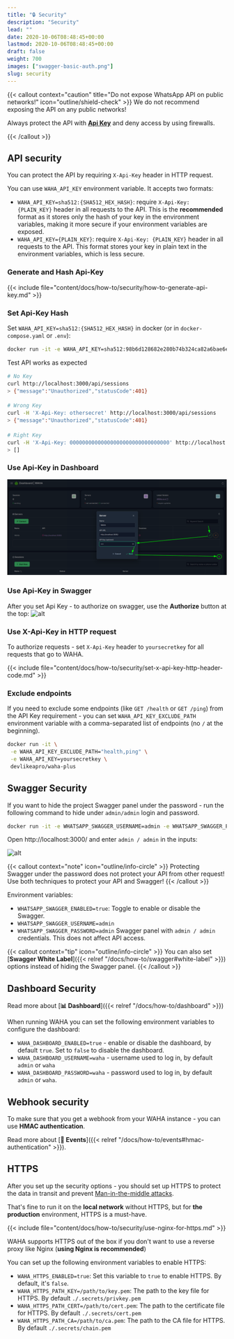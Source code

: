 ```yaml
---
title: "🔒 Security"
description: "Security"
lead: ""
date: 2020-10-06T08:48:45+00:00
lastmod: 2020-10-06T08:48:45+00:00
draft: false
weight: 700
images: ["swagger-basic-auth.png"]
slug: security
---
```


{{< callout context="caution" title="Do not expose WhatsApp API on public networks!" icon="outline/shield-check" >}}
We do not recommend exposing the API on any public networks!

Always protect the API with [**Api Key**](#api-security) and deny access by using firewalls.

{{< /callout >}}

## API security

You can protect the API by requiring `X-Api-Key` header in HTTP request.

You can use `WAHA_API_KEY` environment variable. It accepts two formats:

- `WAHA_API_KEY=sha512:{SHA512_HEX_HASH}`: require `X-Api-Key: {PLAIN_KEY}` header in all requests to the API. This is the **recommended** format as it stores only the hash of your key in the environment variables, making it more secure if your environment variables are exposed.
- `WAHA_API_KEY={PLAIN_KEY}`: require `X-Api-Key: {PLAIN_KEY}` header in all requests to the API. This format stores your key in plain text in the environment variables, which is less secure.

### Generate and Hash Api-Key

{{< include file="content/docs/how-to/security/how-to-generate-api-key.md" >}}

### Set Api-Key Hash

Set
`WAHA_API_KEY=sha512:{SHA512_HEX_HASH}` in docker (or in `docker-compose.yaml` or `.env`):

```bash
docker run -it -e WAHA_API_KEY=sha512:98b6d128682e280b74b324ca82a6bae6e8a3f7174e0605bfd52eb9948fad8984854ec08f7652f32055c4a9f12b69add4850481d9503a7f2225501671d6124648 devlikeapro/waha-plus
```

Test API works as expected

```bash
# No Key
curl http://localhost:3000/api/sessions
> {"message":"Unauthorized","statusCode":401}

# Wrong Key
curl -H 'X-Api-Key: othersecret' http://localhost:3000/api/sessions
> {"message":"Unauthorized","statusCode":401}

# Right Key
curl -H 'X-Api-Key: 00000000000000000000000000000000' http://localhost:3000/api/sessions
> []
```

### Use Api-Key in Dashboard

![Dashboard with API Key](waha-dashboard-key.png)

### Use Api-Key in Swagger

After you set Api Key - to authorize on swagger, use the **Authorize** button at the top:
![alt](swagger-auth.png)

### Use X-Api-Key in HTTP request

To authorize requests - set `X-Api-Key` header to `yoursecretkey` for all requests that go to WAHA.

{{< include file="content/docs/how-to/security/set-x-api-key-http-header-code.md" >}}

### Exclude endpoints

If you need to exclude some endpoints (like `GET /health` or `GET /ping`) from the API Key requirement - you can
set `WAHA_API_KEY_EXCLUDE_PATH` environment variable with a comma-separated list of endpoints (no `/` at the beginning).

```bash
docker run -it \
 -e WAHA_API_KEY_EXCLUDE_PATH="health,ping" \
 -e WAHA_API_KEY=yoursecretkey \
 devlikeapro/waha-plus
```

## Swagger Security

If you want to hide the project Swagger panel under the password - run the following command to hide under `admin/admin`
login and password.

```bash
docker run -it -e WHATSAPP_SWAGGER_USERNAME=admin -e WHATSAPP_SWAGGER_PASSWORD=admin devlikeapro/waha-plus
```

Open http://localhost:3000/ and enter `admin / admin` in the inputs:

![alt](swagger-basic-auth.png)

{{< callout context="note" icon="outline/info-circle" >}}
Protecting Swagger under the password does not protect your API from other request! Use both techniques to protect your API and Swagger!
{{< /callout >}}

Environment variables:

- `WHATSAPP_SWAGGER_ENABLED=true`: Toggle to enable or disable the Swagger.
- `WHATSAPP_SWAGGER_USERNAME=admin`
- `WHATSAPP_SWAGGER_PASSWORD=admin`
  Swagger panel with `admin / admin` credentials. This does not affect API access.

{{< callout context="tip" icon="outline/info-circle" >}}
You can also set [**Swagger White Label**]({{< relref "/docs/how-to/swagger#white-label" >}})
options instead of hiding the Swagger panel.
{{< /callout >}}

## Dashboard Security

Read more about [**📊 Dashboard**]({{< relref "/docs/how-to/dashboard" >}})

When running WAHA you can set the following environment variables to configure the dashboard:

- `WAHA_DASHBOARD_ENABLED=true` - enable or disable the dashboard, by default `true`. Set to `false` to disable the dashboard.
- `WAHA_DASHBOARD_USERNAME=waha` - username used to log in, by default `admin` or `waha`
- `WAHA_DASHBOARD_PASSWORD=waha` - password used to log in, by default `admin` or `waha`.

## Webhook security

To make sure that you get a webhook from your WAHA instance - you can use **HMAC authentication**.

Read more about
[**🔄 Events**]({{< relref "/docs/how-to/events#hmac-authentication" >}}).

## HTTPS

After you set up the security options - you should set up HTTPS to protect the data in transit and prevent [Man-in-the-middle attacks](https://en.wikipedia.org/wiki/Man-in-the-middle_attack).

That's fine to run it on the **local network** without HTTPS, but for **the production** environment, HTTPS is a must-have.

{{< include file="content/docs/how-to/security/use-nginx-for-https.md" >}}

WAHA supports HTTPS out of the box if you don't want to use a reverse proxy like Nginx (**using Nginx is recommended**)

You can set up the following environment variables to enable HTTPS:

- `WAHA_HTTPS_ENABLED=true`: Set this variable to `true` to enable HTTPS. By default, it's `false`.
- `WAHA_HTTPS_PATH_KEY=/path/to/key.pem`: The path to the key file for HTTPS. By default `./.secrets/privkey.pem`
- `WAHA_HTTPS_PATH_CERT=/path/to/cert.pem`: The path to the certificate file for HTTPS. By default `./.secrets/cert.pem`
- `WAHA_HTTPS_PATH_CA=/path/to/ca.pem`: The path to the CA file for HTTPS. By default `./.secrets/chain.pem`
